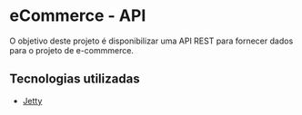 # eCommerce - API

O objetivo deste projeto é disponibilizar uma API REST para fornecer dados para o projeto de e-commmerce.

## Tecnologias utilizadas

- [Jetty](https://projects.eclipse.org/projects/rt.jetty)
